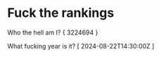 # Fuck the rankings

Who the hell am I?
{ 3224694 }

What fucking year is it?
[ 2024-08-22T14:30:00Z ]
